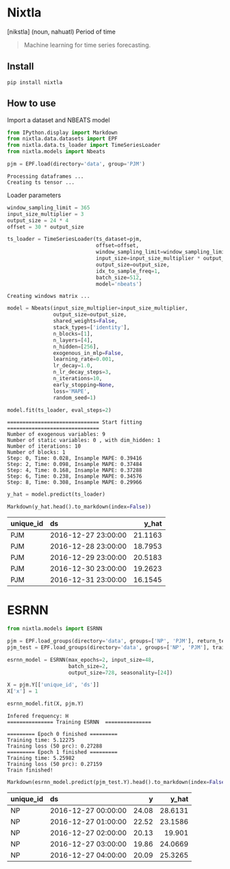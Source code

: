 # Nixtla



[nikstla] (noun, nahuatl) Period of time
> Machine learning for time series forecasting.

## Install

`pip install nixtla`

## How to use

Import a dataset and NBEATS model

```python
from IPython.display import Markdown
from nixtla.data.datasets import EPF
from nixtla.data.ts_loader import TimeSeriesLoader
from nixtla.models import Nbeats

pjm = EPF.load(directory='data', group='PJM')
```

    Processing dataframes ...
    Creating ts tensor ...


Loader parameters

```python
window_sampling_limit = 365
input_size_multiplier = 3
output_size = 24 * 4
offset = 30 * output_size
```

```python
ts_loader = TimeSeriesLoader(ts_dataset=pjm,
                             offset=offset,
                             window_sampling_limit=window_sampling_limit,
                             input_size=input_size_multiplier * output_size,
                             output_size=output_size,
                             idx_to_sample_freq=1,
                             batch_size=512,
                             model='nbeats')
```

    Creating windows matrix ...


```python
model = Nbeats(input_size_multiplier=input_size_multiplier,
               output_size=output_size,
               shared_weights=False,
               stack_types=['identity'],
               n_blocks=[1],
               n_layers=[4],
               n_hidden=[256],
               exogenous_in_mlp=False,
               learning_rate=0.001,
               lr_decay=1.0,
               n_lr_decay_steps=3,
               n_iterations=10,
               early_stopping=None,
               loss='MAPE',
               random_seed=1)
```

```python
model.fit(ts_loader, eval_steps=2)
```

    ============================== Start fitting ==============================
    Number of exogenous variables: 9
    Number of static variables: 0 , with dim_hidden: 1
    Number of iterations: 10
    Number of blocks: 1
    Step: 0, Time: 0.028, Insample MAPE: 0.39416
    Step: 2, Time: 0.098, Insample MAPE: 0.37484
    Step: 4, Time: 0.168, Insample MAPE: 0.37288
    Step: 6, Time: 0.238, Insample MAPE: 0.34576
    Step: 8, Time: 0.308, Insample MAPE: 0.29966


```python
y_hat = model.predict(ts_loader)
```

```python
Markdown(y_hat.head().to_markdown(index=False))
```




| unique_id   | ds                  |   y_hat |
|:------------|:--------------------|--------:|
| PJM         | 2016-12-27 23:00:00 | 21.1163 |
| PJM         | 2016-12-28 23:00:00 | 18.7953 |
| PJM         | 2016-12-29 23:00:00 | 20.5183 |
| PJM         | 2016-12-30 23:00:00 | 19.2623 |
| PJM         | 2016-12-31 23:00:00 | 16.1545 |



# ESRNN

```python
from nixtla.models import ESRNN

pjm = EPF.load_groups(directory='data', groups=['NP', 'PJM'], return_tensor=False)
pjm_test = EPF.load_groups(directory='data', groups=['NP', 'PJM'], training=False, return_tensor=False)
```

```python
esrnn_model = ESRNN(max_epochs=2, input_size=48, 
                    batch_size=2,
                    output_size=728, seasonality=[24])
```

```python
X = pjm.Y[['unique_id', 'ds']]
X['x'] = 1
```

```python
esrnn_model.fit(X, pjm.Y)
```

    Infered frequency: H
    =============== Training ESRNN  ===============
    
    ========= Epoch 0 finished =========
    Training time: 5.12275
    Training loss (50 prc): 0.27288
    ========= Epoch 1 finished =========
    Training time: 5.25982
    Training loss (50 prc): 0.27159
    Train finished! 
    


```python
Markdown(esrnn_model.predict(pjm_test.Y).head().to_markdown(index=False))
```




| unique_id   | ds                  |     y |   y_hat |
|:------------|:--------------------|------:|--------:|
| NP          | 2016-12-27 00:00:00 | 24.08 | 28.6131 |
| NP          | 2016-12-27 01:00:00 | 22.52 | 23.1586 |
| NP          | 2016-12-27 02:00:00 | 20.13 | 19.901  |
| NP          | 2016-12-27 03:00:00 | 19.86 | 24.0669 |
| NP          | 2016-12-27 04:00:00 | 20.09 | 25.3265 |


